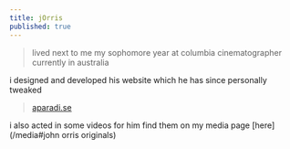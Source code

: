 ```yaml
---
title: jOrris
published: true
---
```

> lived next to me my sophomore year at columbia
> cinematographer
> currently in australia

i designed and developed his website
which he has since personally tweaked

> [aparadi.se](http://aparadi.se)

i also acted in some videos for him
find them on my media page [here](/media#john orris originals)